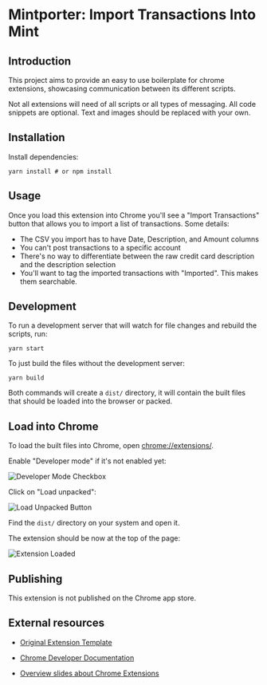 # Mintporter: Import Transactions Into Mint

## Introduction

This project aims to provide an easy to use boilerplate for chrome extensions, showcasing communication between its different scripts.

Not all extensions will need of all scripts or all types of messaging. All code snippets are optional. Text and images should be replaced with your own.

## Installation

Install dependencies:

```
yarn install # or npm install
```

## Usage

Once you load this extension into Chrome you'll see a "Import Transactions" button that allows you to import a list of transactions. Some details:

* The CSV you import has to have Date, Description, and Amount columns
* You can't post transactions to a specific account
* There's no way to differentiate between the raw credit card description and the description selection
* You'll want to tag the imported transactions with "Imported". This makes them searchable. 

## Development

To run a development server that will watch for file changes and rebuild the scripts, run:

```
yarn start
```

To just build the files without the development server:

```
yarn build
```

Both commands will create a `dist/` directory, it will contain the built files that should be loaded into the browser or packed.

## Load into Chrome

To load the built files into Chrome, open [chrome://extensions/](chrome://extensions/).

Enable "Developer mode" if it's not enabled yet:

![Developer Mode Checkbox](assets/dev_mode.png)

Click on "Load unpacked":

![Load Unpacked Button](assets/load_unpacked.png)

Find the `dist/` directory on your system and open it.

The extension should be now at the top of the page:

![Extension Loaded](assets/ext_loaded.png)

## Publishing

This extension is not published on the Chrome app store. 

## External resources

*   [Original Extension Template](https://github.com/edrpls/chrome-extension-template)

*   [Chrome Developer Documentation](https://developer.chrome.com/extensions/devguide)

*   [Overview slides about Chrome Extensions](https://github.com/edrpls/chrome-extensions-what-why-how)

